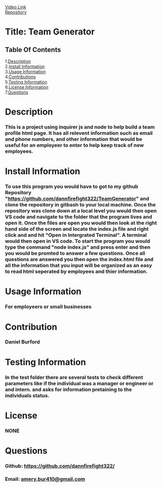   [Video Link](https://www.youtube.com/watch?v=dkI4aiwul4E)<br>
  [Repository](https://github.com/dannfirefight322/TeamGenerator)
  
  # Title: Team Generator
  ## Table Of  Contents
  1.[Description](#desc)</br>
  2.[Install Information](#install)</br>
  3.[Usage Information](#use)</br>
  4.[Contributions](#cont)</br>
  5.[Testing Information](#test)</br>
  6.[License Information](#lic)</br>
  7.[Questions](#ques)</br> 
  # <span id="desc"></span>
  # Description
  ### This is a project using inquirer js and node to help build a team profile html page. It has all relevent information such as email and phone numbers, and other information that would be useful for an employeer to enter to help keep track of new employees. 
  # <span id="install"></span>
  # Install Information
  ### To use this program you would have to got to my github Repository "https://github.com/dannfirefight322/TeamGenerator" and clone the repository in gitbash to your local machine. Once the repository was clone down at a local level you would then open VS code and navigate to the folder that the program lives and open it. Once the files are open you would then look at the right hand side of the screen and locate the index.js file and right click and and hit "Open in Intergrated Terminal". A terminal would then open in VS code. To start the program you would type the command "node index.js" and press enter and then you would be promted to answer a few questions. Once all questions are answered you then open the index.html file and all the information that you input will be organized as an easy to read html seperated by employees and thier information. 
  # <span id="use"></span>
  # Usage Information
  ### For employeers or small businesses
  # <span id="cont"></span>
  # Contribution
  ### Daniel Burford
  # <span id="test"></span>
  # Testing Information
  ### In the test folder there are several tests to check different parameters like if the individual was a manager or engineer or and intern. and asks for information pretaining to the individuals status.
  # <span id="lic"></span>
  # License
  ### NONE
  # <span id="ques"></span>
  # Questions
  ### Github: https://github.com/dannfirefight322/ 
  ### Email: amery.bur410@gmail.com
  